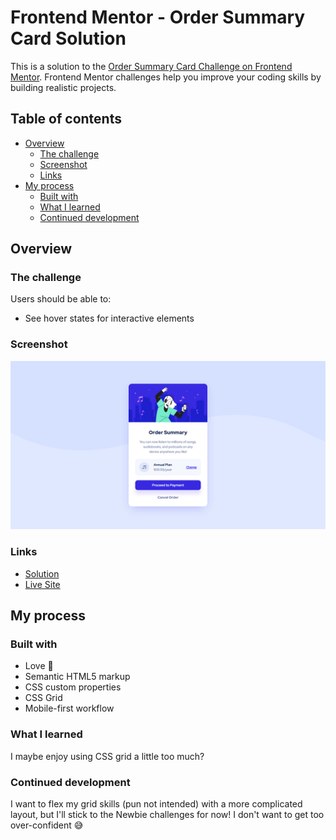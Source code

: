 # Frontend Mentor - Order Summary Card Solution

This is a solution to the [Order Summary Card Challenge on Frontend Mentor](https://www.frontendmentor.io/challenges/order-summary-component-QlPmajDUj). Frontend Mentor challenges help you improve your coding skills by building realistic projects. 

## Table of contents

- [Overview](#overview)
  - [The challenge](#the-challenge)
  - [Screenshot](#screenshot)
  - [Links](#links)
- [My process](#my-process)
  - [Built with](#built-with)
  - [What I learned](#what-i-learned)
  - [Continued development](#continued-development)

## Overview

### The challenge

Users should be able to:

- See hover states for interactive elements

### Screenshot

![Order Summary Card Solution](./screenshot.png)

### Links

- [Solution](https://www.frontendmentor.io/solutions/order-summary-component-using-css-grid-nBnX24TD9F)
- [Live Site](https://visionary-sunshine-07afb3.netlify.app/)

## My process

### Built with

- Love 💖
- Semantic HTML5 markup
- CSS custom properties
- CSS Grid
- Mobile-first workflow

### What I learned

I maybe enjoy using CSS grid a little too much? 

### Continued development

I want to flex my grid skills (pun not intended) with a more complicated layout, but I'll stick to the Newbie challenges for now! I don't want to get too over-confident 😅
